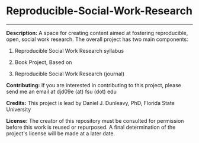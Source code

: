 # Reproducible-Social-Work-Research
-----

**Description:** A space for creating content aimed at fostering reproducible, open, social work research. The overall project has two main components:

  1. Reproducible Social Work Research syllabus
  
  2. Book Project, Based on 
  
  3. Reproducible Social Work Research (journal)

**Contributing:** If you are interested in contributing to this project, please send me an email at djd09e (at) fsu (dot) edu

**Credits:** This project is lead by Daniel J. Dunleavy, PhD, Florida State University

**License:** The creator of this repository must be consulted for permission before this work is reused or repurposed. A final determination of the project's license will be made at a later date.
